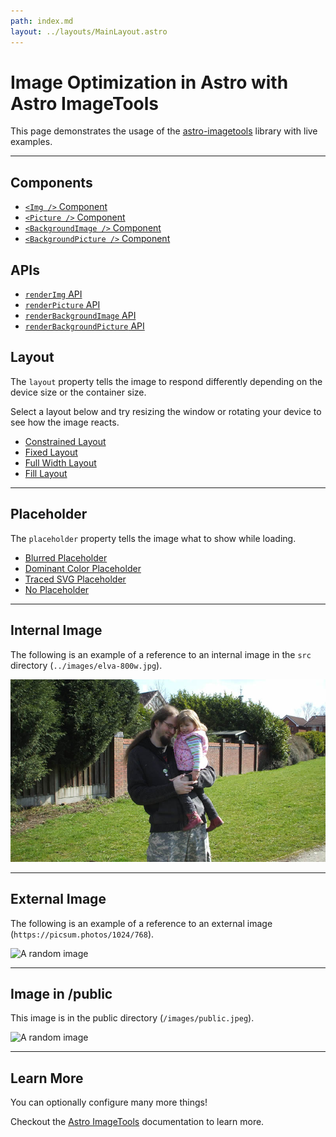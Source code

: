 ```yaml
---
path: index.md
layout: ../layouts/MainLayout.astro
---
```


# Image Optimization in Astro with Astro ImageTools

This page demonstrates the usage of the [astro-imagetools](https://www.npmjs.com/package/astro-imagetools) library with live examples.

<hr />

## Components

- [`<Img />` Component](/components/Img)
- [`<Picture />` Component](/components/Picture)
- [`<BackgroundImage />` Component](/components/BackgroundImage)
- [`<BackgroundPicture />` Component](/components/BackgroundPicture)

## APIs

- [`renderImg` API](/api/renderImg)
- [`renderPicture` API](/api/renderPicture)
- [`renderBackgroundImage` API](/api/renderBackgroundImage)
- [`renderBackgroundPicture` API](/api/renderBackgroundPicture)

## Layout

The `layout` property tells the image to respond differently depending on the device size or the container size.

Select a layout below and try resizing the window or rotating your device to see how the image reacts.

- [Constrained Layout](/layout/constrained)
- [Fixed Layout](/layout/fixed)
- [Full Width Layout](/layout/fullWidth)
- [Fill Layout](/layout/fill)

<hr />

## Placeholder

The `placeholder` property tells the image what to show while loading.

- [Blurred Placeholder](/placeholder/blurred)
- [Dominant Color Placeholder](/placeholder/dominantColor)
- [Traced SVG Placeholder](/placeholder/tracedSVG)
- [No Placeholder](/placeholder/none)

<hr />

## Internal Image

The following is an example of a reference to an internal image in the `src` directory (`../images/elva-800w.jpg`).

![A father holding his beloved daughter in his arms](../images/elva-800w.jpg)

<hr />

## External Image

The following is an example of a reference to an external image (`https://picsum.photos/1024/768`).

![A random image](https://picsum.photos/1024/768)

<hr />

## Image in /public

This image is in the public directory (`/images/public.jpeg`).

![A random image](/images/public.jpeg)

<hr />


## Learn More

You can optionally configure many more things!

Checkout the [Astro ImageTools](https://astro-imagetools-docs.vercel.app/) documentation to learn more.
